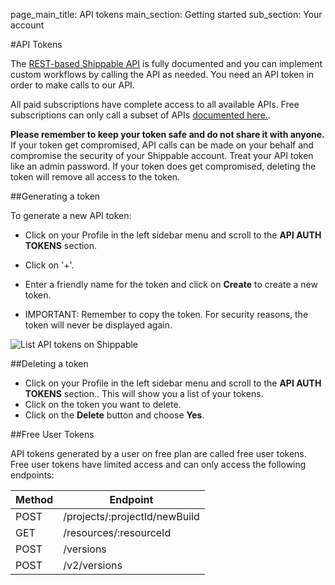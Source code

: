 page_main_title: API tokens
main_section: Getting started
sub_section: Your account

#API Tokens

The [REST-based Shippable API](../../reference/api-overview/) is fully documented and you can implement custom workflows by calling the API as needed. You need an API token in order to make calls to our API.

All paid subscriptions have complete access to all available APIs. Free subscriptions can only call a subset of APIs [documented here.](#free-api-token).

**Please remember to keep your token safe and do not share it with anyone.** If your token get compromised, API calls can be made on your behalf and compromise the security of your Shippable account.
Treat your API token like an admin password. If your token does get compromised, deleting the token will remove all access to the token.

##Generating a token

To generate a new API token:

- Click on your Profile in the left sidebar menu and scroll to the **API AUTH TOKENS** section.
- Click on '+'.
- Enter a friendly name for the token and click on **Create** to create a new token.

- IMPORTANT: Remember to copy the token. For security reasons, the token will never
be displayed again.

<img src="../../images/getting-started/list-shippable-api-tokens.png" alt="List API tokens on Shippable">

##Deleting a token

- Click on your Profile in the left sidebar menu and scroll to the **API AUTH TOKENS** section.. This will show you a list of your tokens.
- Click on the token you want to delete.
- Click on the **Delete** button and choose **Yes**.

<a name="free-api-token"></a>

##Free User Tokens

API tokens generated by a user on free plan are called free user tokens. Free user tokens have limited access and can only access the following endpoints:

| Method|Endpoint|
|----------|-------------------------------|
| POST     | /projects/:projectId/newBuild |
| GET      | /resources/:resourceId  |      
| POST     | /versions               |     
| POST     | /v2/versions            |      
